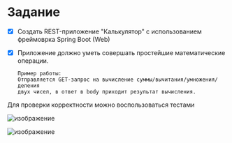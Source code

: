 # Задание

- [x] Создать REST-приложение "Калькулятор" с использованием фреймоврка Spring Boot (Web)
- [X] Приложение должно уметь совершать простейшие математические операции.

      Пример работы:
      Отправляется GET-запрос на вычисление суммы/вычитания/умножения/деления 
      двух чисел, в ответ в body приходит результат вычисления.

Для проверки корректности можно воспользоваться тестами

![изображение](https://user-images.githubusercontent.com/60324635/172271082-2e806ef9-2cbe-415a-be1b-10393c49fbbd.png)

![изображение](https://user-images.githubusercontent.com/60324635/172271164-eedf1867-12ab-486f-8139-71baddd469b2.png)
